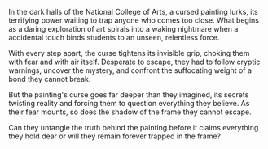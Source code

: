 In the dark halls of the National College of Arts, a cursed painting lurks, its terrifying power waiting to trap anyone who comes too close. What begins as a daring exploration of art spirals into a waking nightmare when a accidental touch binds students to an unseen, relentless force.

With every step apart, the curse tightens its invisible grip, choking them with fear and with air itself. Desperate to escape, they had to follow cryptic warnings, uncover the mystery, and confront the suffocating weight of a bond they cannot break.

But the painting's curse goes far deeper than they imagined, its secrets twisting reality and forcing them to question everything they believe. As their fear mounts, so does the shadow of the frame they cannot escape.

Can they untangle the truth behind the painting before it claims everything they hold dear or will they remain forever trapped in the frame?